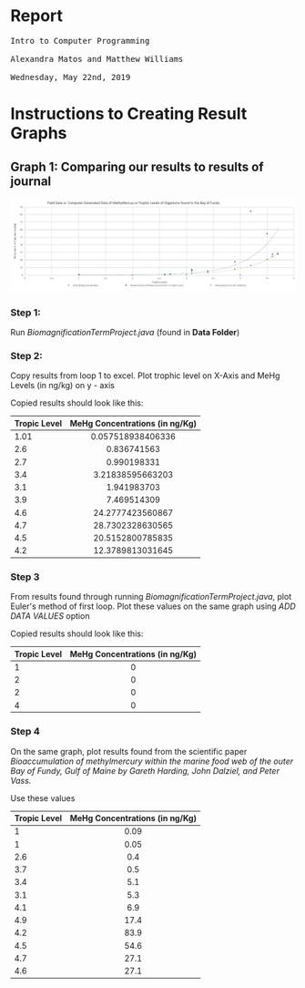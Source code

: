 # Report
<pre>
Intro to Computer Programming

Alexandra Matos and Matthew Williams

Wednesday, May 22nd, 2019
</pre>
# Instructions to Creating Result Graphs


## Graph 1: Comparing our results to results of journal


![Graph 1](thecomparegraph.png)


### Step 1:

Run *BiomagnificationTermProject.java* (found in **Data Folder**)

### Step 2: 

Copy results from loop 1 to excel. Plot trophic level on X-Axis and MeHg Levels (in ng/kg) on y - axis

Copied results should look like this:


| Tropic Level  | MeHg Concentrations (in ng/Kg)|
| ------------- |:-------------:|
| 1.01          | 0.057518938406336|
| 2.6           | 0.836741563      |
| 2.7           | 0.990198331     |
| 3.4           | 3.21838595663203 |
| 3.1           | 1.941983703|
| 3.9           | 7.469514309      |
| 4.6           |24.2777423560867      |
| 4.7           | 28.7302328630565 |
| 4.5           | 20.5152800785835|
| 4.2           | 12.3789813031645      |



### Step 3

From results found through running *BiomagnificationTermProject.java*, plot Euler's method of first loop. Plot these values on the same graph using *ADD DATA VALUES* option

Copied results should look like this:

| Tropic Level  | MeHg Concentrations (in ng/Kg)|
| ------------- |:-------------:|
| 1             | 0|
| 2             | 0      |
| 2             | 0     |
| 4                | 0 |


### Step 4

On the same graph, plot results found from the scientific paper **Bioaccumulation of methylmercury within the marine food web of the outer Bay of Fundy, Gulf of Maine* by Gareth Harding, John Dalziel, and Peter Vass.*

Use these values

| Tropic Level  | MeHg Concentrations (in ng/Kg)|
| ------------- |:-------------:|
| 1          | 0.09|
| 1           | 0.05     |
| 2.6           | 0.4   |
| 3.7           | 0.5 |
| 3.4           | 5.1|
| 3.1           |5.3      |
| 4.1           |6.9    |
| 4.9           | 17.4 |
| 4.2           | 83.9|
| 4.5           | 54.6      |
| 4.7           | 27.1 |
| 4.6           |  27.1|

